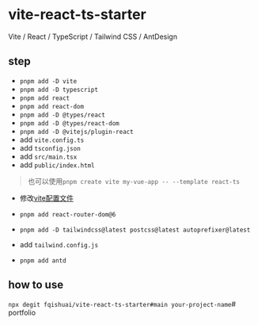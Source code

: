 # vite-react-ts-starter
Vite / React / TypeScript / Tailwind CSS / AntDesign

## step
- `pnpm add -D vite`
- `pnpm add -D typescript`
- `pnpm add react`
- `pnpm add react-dom`
- `pnpm add -D @types/react`
- `pnpm add -D @types/react-dom`
- `pnpm add -D @vitejs/plugin-react`
- add `vite.config.ts`
- add `tsconfig.json`
- add `src/main.tsx`
- add `public/index.html`
> 也可以使用`pnpm create vite my-vue-app -- --template react-ts`

- 修改[vite配置文件](https://cn.vitejs.dev/config/#environment-variables)

- `pnpm add react-router-dom@6`

- `pnpm add -D tailwindcss@latest postcss@latest autoprefixer@latest`

- add `tailwind.config.js`

- `pnpm add antd`

## how to use
`npx degit fqishuai/vite-react-ts-starter#main your-project-name`# portfolio
